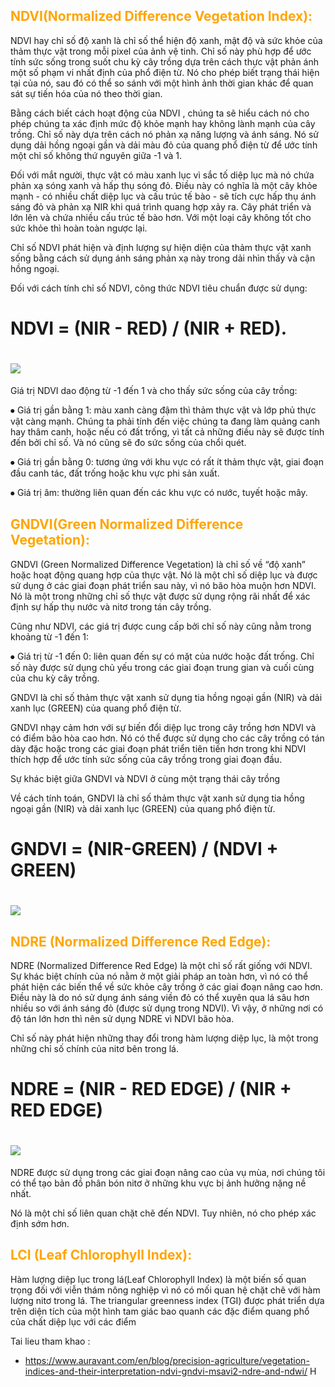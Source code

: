 
<h2 style="color:Orange;"> NDVI(Normalized Difference Vegetation Index): </h2>
NDVI hay chỉ số độ xanh là chỉ số thể hiện độ xanh, mật độ và sức khỏe của thảm thực vật trong mỗi pixel của ảnh vệ tinh.
Chỉ số này phù hợp để ước tính sức sống trong suốt chu kỳ cây trồng dựa trên cách thực vật phản ánh một số phạm vi nhất định của phổ điện từ. Nó cho phép biết trạng thái hiện tại của nó, sau đó có thể so sánh với một hình ảnh thời gian khác để quan sát sự tiến hóa của nó theo thời gian.

Bằng cách biết cách hoạt động của NDVI , chúng ta sẽ hiểu cách nó cho phép chúng ta xác định mức độ khỏe mạnh hay không lành mạnh của cây trồng. Chỉ số này dựa trên cách nó phản xạ năng lượng và ánh sáng. Nó sử dụng dải hồng ngoại gần và dải màu đỏ của quang phổ điện từ để ước tính một chỉ số không thứ nguyên giữa -1 và 1.

Đối với mắt người, thực vật có màu xanh lục vì sắc tố diệp lục mà nó chứa phản xạ sóng xanh và hấp thụ sóng đỏ. Điều này có nghĩa là một cây khỏe mạnh - có nhiều chất diệp lục và cấu trúc tế bào - sẽ tích cực hấp thụ ánh sáng đỏ và phản xạ NIR khi quá trình quang hợp xảy ra. Cây phát triển và lớn lên và chứa nhiều cấu trúc tế bào hơn. Với một loại cây không tốt cho sức khỏe thì hoàn toàn ngược lại.

Chỉ số NDVI phát hiện và định lượng sự hiện diện của thảm thực vật xanh sống bằng cách sử dụng ánh sáng phản xạ này trong dải nhìn thấy và cận hồng ngoại.

Đối với cách tính chỉ số NDVI, công thức NDVI tiêu chuẩn được sử dụng:

<h1 >NDVI = (NIR - RED) / (NIR + RED). </h1>

<h1> <img src="https://www.auravant.com/wp-content/uploads/2021/07/NDVI-values-by-crop-condition.jpeg"></h1>

Giá trị NDVI dao động từ -1 đến 1 và cho thấy sức sống của cây trồng:

⦁ Giá trị gần bằng 1: màu xanh càng đậm thì thảm thực vật và lớp phủ thực vật càng mạnh. Chúng ta phải tính đến việc chúng ta đang làm quảng canh hay thâm canh, hoặc nếu có đất trống, vì tất cả những điều này sẽ được tính đến bởi chỉ số. Và nó cũng sẽ đo sức sống của chổi quét.

⦁ Giá trị gần bằng 0: tương ứng với khu vực có rất ít thảm thực vật, giai đoạn đầu canh tác, đất trống hoặc khu vực phi sản xuất.

⦁ Giá trị âm: thường liên quan đến các khu vực có nước, tuyết hoặc mây.

<h2 style="color:Orange;">GNDVI(Green Normalized Difference Vegetation):</h2>
GNDVI (Green Normalized Difference Vegetation) là chỉ số về “độ xanh” hoặc hoạt động quang hợp của thực vật. Nó là một chỉ số diệp lục và được sử dụng ở các giai đoạn phát triển sau này, vì nó bão hòa muộn hơn NDVI. Nó là một trong những chỉ số thực vật được sử dụng rộng rãi nhất để xác định sự hấp thụ nước và nitơ trong tán cây trồng.

Cũng như NDVI, các giá trị được cung cấp bởi chỉ số này cũng nằm trong khoảng từ -1 đến 1:

⦁ Giá trị từ -1 đến 0: liên quan đến sự có mặt của nước hoặc đất trống. Chỉ số này được sử dụng chủ yếu trong các giai đoạn trung gian và cuối cùng của chu kỳ cây trồng.

GNDVI là chỉ số thảm thực vật xanh sử dụng tia hồng ngoại gần (NIR) và dải xanh lục (GREEN) của quang phổ điện từ.

GNDVI nhạy cảm hơn với sự biến đổi diệp lục trong cây trồng hơn NDVI và có điểm bão hòa cao hơn. Nó có thể được sử dụng cho các cây trồng có tán dày đặc hoặc trong các giai đoạn phát triển tiên tiến hơn trong khi NDVI thích hợp để ước tính sức sống của cây trồng trong giai đoạn đầu.

Sự khác biệt giữa GNDVI và NDVI ở cùng một trạng thái cây trồng

Về cách tính toán, GNDVI là chỉ số thảm thực vật xanh sử dụng tia hồng ngoại gần (NIR) và dải xanh lục (GREEN) của quang phổ điện từ.

<h1>GNDVI = (NIR-GREEN) / (NDVI + GREEN)<h1>


<h1> <img src="https://www.auravant.com/wp-content/uploads/2021/07/GNDVI-vs-NDVI-differences-at-same-crop-status.png"> </h1>



<h2 style="color:Orange;">NDRE (Normalized Difference Red Edge):</h2>
NDRE (Normalized Difference Red Edge) là một chỉ số rất giống với NDVI. Sự khác biệt chính của nó nằm ở một giải pháp an toàn hơn, vì nó có thể phát hiện các biến thể về sức khỏe cây trồng ở các giai đoạn nâng cao hơn. Điều này là do nó sử dụng ánh sáng viền đỏ có thể xuyên qua lá sâu hơn nhiều so với ánh sáng đỏ (được sử dụng trong NDVI). Vì vậy, ở những nơi có độ tán lớn hơn thì nên sử dụng NDRE vì NDVI bão hòa.

Chỉ số này phát hiện những thay đổi trong hàm lượng diệp lục, là một trong những chỉ số chính của nitơ bên trong lá.

<h1> NDRE = (NIR - RED EDGE) / (NIR + RED EDGE) </h1>

<h1> <img src="https://imgs.search.brave.com/FkcAlu7J0gYXG6x2vAeKi50AfQfEQ59WDnnPi7g7k8Q/rs:fit:514:322:1/g:ce/aHR0cDovL2V1bWV0/cmFpbi5vcmcvZGF0/YS8zLzM2L2ZsYXNo/LzM2LmpwZw" > </h1>
NDRE được sử dụng trong các giai đoạn nâng cao của vụ mùa, nơi chúng tôi có thể tạo bản đồ phân bón nitơ ở những khu vực bị ảnh hưởng nặng nề nhất.

Nó là một chỉ số liên quan chặt chẽ đến NDVI. Tuy nhiên, nó cho phép xác định sớm hơn.

 <h2 style="color:Orange;">LCI (Leaf Chlorophyll Index):</h2>
Hàm lượng diệp lục  trong lá(Leaf Chlorophyll Index) là một biến số quan trọng đối với viễn thám nông nghiệp vì nó có mối quan hệ chặt chẽ với hàm lượng nitơ trong lá. The triangular greenness index (TGI) được phát triển dựa trên diện tích của một hình tam giác bao quanh các đặc điểm quang phổ của chất diệp lục với các điểm





Tai lieu tham khao : 
- https://www.auravant.com/en/blog/precision-agriculture/vegetation-indices-and-their-interpretation-ndvi-gndvi-msavi2-ndre-and-ndwi/
H

